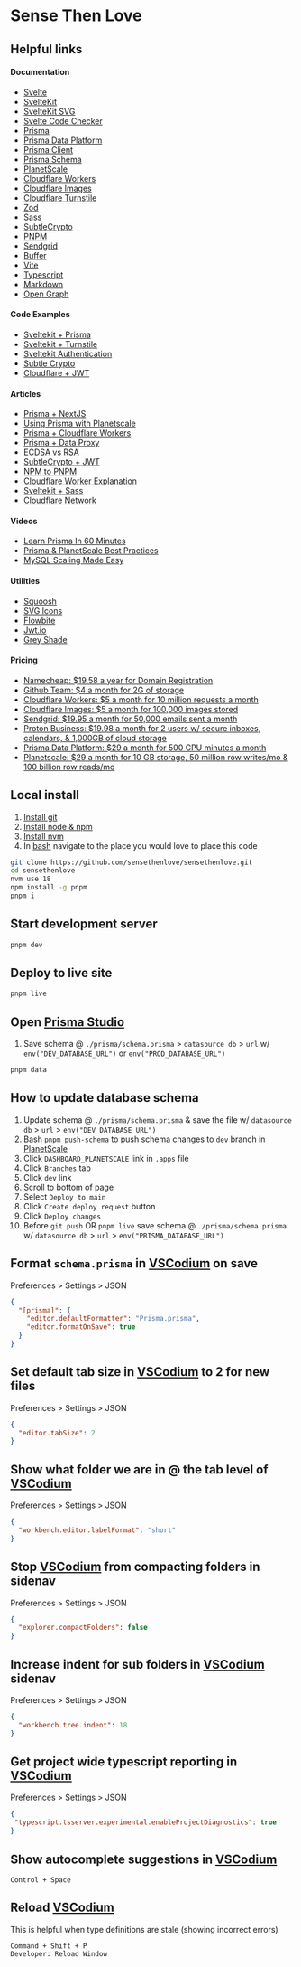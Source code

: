 # Sense Then Love

## Helpful links
#### Documentation
- [Svelte](https://svelte.dev/docs)
- [SvelteKit](https://kit.svelte.dev/docs/introduction)
- [SvelteKit SVG](https://www.npmjs.com/package/@poppanator/sveltekit-svg)
- [Svelte Code Checker](https://www.npmjs.com/package/svelte-check)
- [Prisma](https://www.prisma.io/docs)
- [Prisma Data Platform](https://www.prisma.io/docs/data-platform)
- [Prisma Client](https://www.prisma.io/docs/reference/api-reference/prisma-client-reference)
- [Prisma Schema](https://www.prisma.io/docs/concepts/components/prisma-schema)
- [PlanetScale](https://planetscale.com/docs)
- [Cloudflare Workers](https://kit.svelte.dev/docs/adapter-cloudflare-workers)
- [Cloudflare Images](https://developers.cloudflare.com/images/)
- [Cloudflare Turnstile](https://developers.cloudflare.com/turnstile/)
- [Zod](https://zod.dev/)
- [Sass](https://sass-lang.com/documentation/)
- [SubtleCrypto](https://developer.mozilla.org/en-US/docs/Web/API/SubtleCrypto)
- [PNPM](https://pnpm.io/motivation)
- [Sendgrid](https://github.com/sendgrid/sendgrid-nodejs)
- [Buffer](https://www.npmjs.com/package/buffer)
- [Vite](https://vitejs.dev/)
- [Typescript](https://www.npmjs.com/package/typescript)
- [Markdown](https://www.markdownguide.org/basic-syntax)
- [Open Graph](https://ogp.me/)

#### Code Examples
- [Sveltekit + Prisma](https://github.com/prisma/prisma-examples/tree/latest/typescript/rest-sveltekit)
- [Sveltekit + Turnstile](https://github.com/ghostdevv/svelte-turnstile)
- [Sveltekit Authentication](https://github.com/huntabyte/sveltekit-protected-routes/tree/final-code)
- [Subtle Crypto](https://github.com/diafygi/webcrypto-examples#rsa-pss---generatekey)
- [Cloudflare + JWT](https://github.com/tsndr/cloudflare-worker-jwt/blob/76b7fcef2707225c9214fcba0c4e8d6498039daa/src/index.ts)

#### Articles
- [Prisma + NextJS](https://www.prisma.io/docs/guides/database/troubleshooting-orm/help-articles/nextjs-prisma-client-dev-practices)
- [Using Prisma with Planetscale](https://www.prisma.io/docs/guides/database/using-prisma-with-planetscale)
- [Prisma + Cloudflare Workers](https://www.prisma.io/docs/guides/deployment/deployment-guides/deploying-to-cloudflare-workers)
- [Prisma + Data Proxy](https://www.prisma.io/docs/data-platform/data-proxy)
- [ECDSA vs RSA](https://sectigostore.com/blog/ecdsa-vs-rsa-everything-you-need-to-know/)
- [SubtleCrypto + JWT](https://coolaj86.com/articles/sign-jwt-webcrypto-vanilla-js/)
- [NPM to PNPM](https://britishgeologicalsurvey.github.io/development/migrating-from-npm-to-pnpm/)
- [Cloudflare Worker Explanation](https://developers.cloudflare.com/workers/learning/how-workers-works)
- [Sveltekit + Sass](https://blog.hao.dev/how-to-add-scss-or-sass-to-sveltekit)
- [Cloudflare Network](https://www.cloudflare.com/network/)

#### Videos
- [Learn Prisma In 60 Minutes](https://www.youtube.com/watch?v=RebA5J-rlwg)
- [Prisma & PlanetScale Best Practices](https://www.youtube.com/watch?v=iaHt5_hg44c)
- [MySQL Scaling Made Easy](https://planetscale.com/events/mysql-scaling-made-easy/thank-you)

#### Utilities
- [Squoosh](https://squoosh.app)
- [SVG Icons](https://icones.js.org/collection/all)
- [Flowbite](https://flowbite-svelte.com/)
- [Jwt.io](https://jwt.io/)
- [Grey Shade](https://www.htmlcolor-picker.com/color-groups/white-grey-black)

#### Pricing
- [Namecheap: $19.58 a year for Domain Registration](https://www.namecheap.com/domains/)
- [Github Team: $4 a month for 2G of storage](https://github.com/pricing)
- [Cloudflare Workers: $5 a month for 10 million requests a month](https://developers.cloudflare.com/workers/platform/pricing)
- [Cloudflare Images: $5 a month for 100,000 images stored](https://www.cloudflare.com/products/cloudflare-images/)
- [Sendgrid: $19.95 a month for 50,000 emails sent a month](https://sendgrid.com/pricing/)
- [Proton Business: $19.98 a month for 2 users w/ secure inboxes, calendars, & 1,000GB of cloud storage](https://proton.me/business/plans)
- [Prisma Data Platform: $29 a month for 500 CPU minutes a month](https://www.prisma.io/pricing)
- [Planetscale: $29 a month for 10 GB storage, 50 million row writes/mo & 100 billion row reads/mo](https://planetscale.com/pricing)


## Local install
1. [Install git](https://github.com/git-guides/install-git)
1. [Install node & npm](https://nodejs.org/en/download/)
1. [Install nvm](https://github.com/nvm-sh/nvm)
1. In [bash](https://opensource.com/resources/what-bash) navigate to the place you would love to place this code
```bash
git clone https://github.com/sensethenlove/sensethenlove.git
cd sensethenlove
nvm use 18
npm install -g pnpm
pnpm i
```

## Start development server
```bash
pnpm dev
```

## Deploy to live site
```bash
pnpm live
```

## Open [Prisma Studio](https://www.prisma.io/studio)
1. Save schema @ `./prisma/schema.prisma` > `datasource db` > `url` w/ `env("DEV_DATABASE_URL")` or `env("PROD_DATABASE_URL")`
```bash
pnpm data
```

## How to update database schema

1. Update schema @ `./prisma/schema.prisma` & save the file w/ `datasource db` > `url` > `env("DEV_DATABASE_URL")`
1. Bash `pnpm push-schema` to push schema changes to `dev` branch in [PlanetScale](https://planetscale.com/docs)
1. Click `DASHBOARD_PLANETSCALE` link in `.apps` file
1. Click `Branches` tab
1. Click `dev` link
1. Scroll to bottom of page
1. Select `Deploy to main`
1. Click `Create deploy request` button
1. Click `Deploy changes`
1. Before `git push` OR `pnpm live` save schema @ `./prisma/schema.prisma` w/ `datasource db` > `url` > `env("PRISMA_DATABASE_URL")`


## Format `schema.prisma` in [VSCodium](https://vscodium.com/) on save
Preferences > Settings > JSON
```json
{
  "[prisma]": {
    "editor.defaultFormatter": "Prisma.prisma",
    "editor.formatOnSave": true
  }
}
```

## Set default tab size in [VSCodium](https://vscodium.com/) to 2 for new files
Preferences > Settings > JSON
```json
{
  "editor.tabSize": 2
}
```

## Show what folder we are in @ the tab level of [VSCodium](https://vscodium.com/)
Preferences > Settings > JSON
```json
{
  "workbench.editor.labelFormat": "short"
}
```

## Stop [VSCodium](https://vscodium.com/) from compacting folders in sidenav
Preferences > Settings > JSON
```json
{
  "explorer.compactFolders": false
}
```

## Increase indent for sub folders in [VSCodium](https://vscodium.com/) sidenav
Preferences > Settings > JSON
```json
{
  "workbench.tree.indent": 18
}
```

## Get project wide typescript reporting in [VSCodium](https://vscodium.com/)
Preferences > Settings > JSON
```json
{
 "typescript.tsserver.experimental.enableProjectDiagnostics": true
}
```

## Show autocomplete suggestions in [VSCodium](https://vscodium.com/)
```
Control + Space
```

## Reload [VSCodium](https://vscodium.com/)
This is helpful when type definitions are stale (showing incorrect errors)
```
Command + Shift + P
Developer: Reload Window
```
